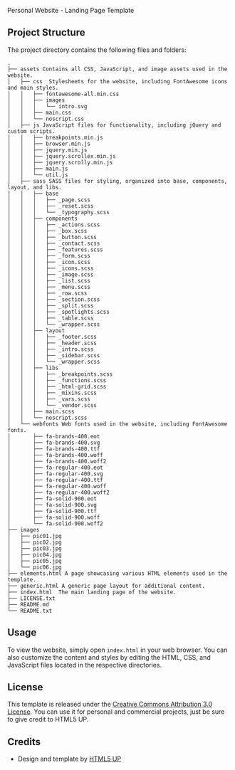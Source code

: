 Personal Website - Landing Page Template


## Project Structure

The project directory contains the following files and folders:

```
.
├── assets Contains all CSS, JavaScript, and image assets used in the website.
│   ├── css  Stylesheets for the website, including FontAwesome icons and main styles.
│   │   ├── fontawesome-all.min.css
│   │   ├── images
│   │   │   └── intro.svg
│   │   ├── main.css
│   │   └── noscript.css
│   ├── js JavaScript files for functionality, including jQuery and custom scripts.
│   │   ├── breakpoints.min.js
│   │   ├── browser.min.js
│   │   ├── jquery.min.js
│   │   ├── jquery.scrollex.min.js
│   │   ├── jquery.scrolly.min.js
│   │   ├── main.js
│   │   └── util.js
│   ├── sass SASS files for styling, organized into base, components, layout, and libs.
│   │   ├── base
│   │   │   ├── _page.scss
│   │   │   ├── _reset.scss
│   │   │   └── _typography.scss
│   │   ├── components
│   │   │   ├── _actions.scss
│   │   │   ├── _box.scss
│   │   │   ├── _button.scss
│   │   │   ├── _contact.scss
│   │   │   ├── _features.scss
│   │   │   ├── _form.scss
│   │   │   ├── _icon.scss
│   │   │   ├── _icons.scss
│   │   │   ├── _image.scss
│   │   │   ├── _list.scss
│   │   │   ├── _menu.scss
│   │   │   ├── _row.scss
│   │   │   ├── _section.scss
│   │   │   ├── _split.scss
│   │   │   ├── _spotlights.scss
│   │   │   ├── _table.scss
│   │   │   └── _wrapper.scss
│   │   ├── layout
│   │   │   ├── _footer.scss
│   │   │   ├── _header.scss
│   │   │   ├── _intro.scss
│   │   │   ├── _sidebar.scss
│   │   │   └── _wrapper.scss
│   │   ├── libs
│   │   │   ├── _breakpoints.scss
│   │   │   ├── _functions.scss
│   │   │   ├── _html-grid.scss
│   │   │   ├── _mixins.scss
│   │   │   ├── _vars.scss
│   │   │   └── _vendor.scss
│   │   ├── main.scss
│   │   └── noscript.scss
│   └── webfonts Web fonts used in the website, including FontAwesome fonts.
│       ├── fa-brands-400.eot
│       ├── fa-brands-400.svg
│       ├── fa-brands-400.ttf
│       ├── fa-brands-400.woff
│       ├── fa-brands-400.woff2
│       ├── fa-regular-400.eot
│       ├── fa-regular-400.svg
│       ├── fa-regular-400.ttf
│       ├── fa-regular-400.woff
│       ├── fa-regular-400.woff2
│       ├── fa-solid-900.eot
│       ├── fa-solid-900.svg
│       ├── fa-solid-900.ttf
│       ├── fa-solid-900.woff
│       └── fa-solid-900.woff2
├── images
│   ├── pic01.jpg
│   ├── pic02.jpg
│   ├── pic03.jpg
│   ├── pic04.jpg
│   ├── pic05.jpg
│   └── pic06.jpg
├── elements.html A page showcasing various HTML elements used in the template.
├── generic.html A generic page layout for additional content.
├── index.html  The main landing page of the website.
├── LICENSE.txt
├── README.md
└── README.txt
```

## Usage

To view the website, simply open `index.html` in your web browser. You can also customize the content and styles by editing the HTML, CSS, and JavaScript files located in the respective directories.

## License

This template is released under the [Creative Commons Attribution 3.0 License](http://creativecommons.org/licenses/by/3.0/). You can use it for personal and commercial projects, just be sure to give credit to HTML5 UP.

## Credits

- Design and template by [HTML5 UP](https://html5up.net/)



